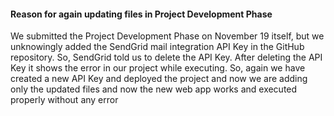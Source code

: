 <h4>Reason for again updating files in Project Development Phase</h4>
<p>We submitted the Project Development Phase on November 19 itself, but we unknowingly added the SendGrid mail integration API Key in the GitHub repository. So, SendGrid told us to delete the API Key. After deleting the API Key it shows the error in our project while executing. So, again we have created a new API Key and deployed the project and now we are adding only the updated files and now the new web app works and executed properly without any error<p>
